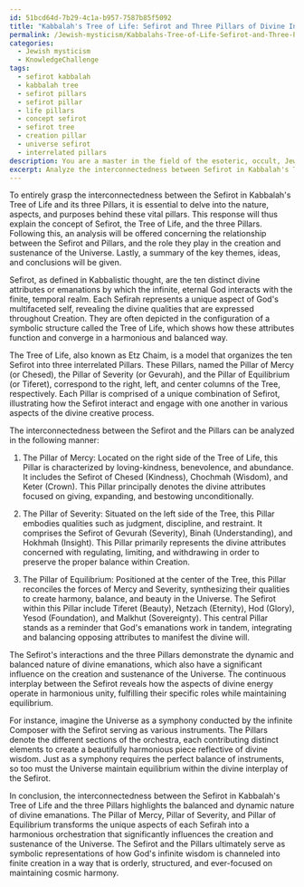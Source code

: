 ```yaml
---
id: 51bcd64d-7b29-4c1a-b957-7587b85f5092
title: "Kabbalah's Tree of Life: Sefirot and Three Pillars of Divine Interaction"
permalink: /Jewish-mysticism/Kabbalahs-Tree-of-Life-Sefirot-and-Three-Pillars-of-Divine-Interaction/
categories:
  - Jewish mysticism
  - KnowledgeChallenge
tags:
  - sefirot kabbalah
  - kabbalah tree
  - sefirot pillars
  - sefirot pillar
  - life pillars
  - concept sefirot
  - sefirot tree
  - creation pillar
  - universe sefirot
  - interrelated pillars
description: You are a master in the field of the esoteric, occult, Jewish mysticism and Education. You are a writer of tests, challenges, textbooks and deep knowledge on Jewish mysticism for initiates and students to gain deep insights and understanding from. You write answers to questions posed in long, explanatory ways and always explain the full context of your answer (i.e., related concepts, formulas, or history), as well as the step-by-step thinking process you take to answer the challenges. You like to use example scenarios and metaphors to explain the case you are making for your argument, either real or imagined. Summarize the key themes, ideas, and conclusions at the end.
excerpt: Analyze the interconnectedness between Sefirot in Kabbalah's Tree of Life and the three Pillars within it, illustrating how these elements demonstrate the balanced and dynamic nature of divine emanations, along with their influence on the creation and sustenance of the Universe.
---
```

To entirely grasp the interconnectedness between the Sefirot in Kabbalah's Tree of Life and its three Pillars, it is essential to delve into the nature, aspects, and purposes behind these vital pillars. This response will thus explain the concept of Sefirot, the Tree of Life, and the three Pillars. Following this, an analysis will be offered concerning the relationship between the Sefirot and Pillars, and the role they play in the creation and sustenance of the Universe. Lastly, a summary of the key themes, ideas, and conclusions will be given.

Sefirot, as defined in Kabbalistic thought, are the ten distinct divine attributes or emanations by which the infinite, eternal God interacts with the finite, temporal realm. Each Sefirah represents a unique aspect of God's multifaceted self, revealing the divine qualities that are expressed throughout Creation. They are often depicted in the configuration of a symbolic structure called the Tree of Life, which shows how these attributes function and converge in a harmonious and balanced way.

The Tree of Life, also known as Etz Chaim, is a model that organizes the ten Sefirot into three interrelated Pillars. These Pillars, named the Pillar of Mercy (or Chesed), the Pillar of Severity (or Gevurah), and the Pillar of Equilibrium (or Tiferet), correspond to the right, left, and center columns of the Tree, respectively. Each Pillar is comprised of a unique combination of Sefirot, illustrating how the Sefirot interact and engage with one another in various aspects of the divine creative process.

The interconnectedness between the Sefirot and the Pillars can be analyzed in the following manner:

1. The Pillar of Mercy: Located on the right side of the Tree of Life, this Pillar is characterized by loving-kindness, benevolence, and abundance. It includes the Sefirot of Chesed (Kindness), Chochmah (Wisdom), and Keter (Crown). This Pillar principally denotes the divine attributes focused on giving, expanding, and bestowing unconditionally.

2. The Pillar of Severity: Situated on the left side of the Tree, this Pillar embodies qualities such as judgment, discipline, and restraint. It comprises the Sefirot of Gevurah (Severity), Binah (Understanding), and Hokhmah (Insight). This Pillar primarily represents the divine attributes concerned with regulating, limiting, and withdrawing in order to preserve the proper balance within Creation.

3. The Pillar of Equilibrium: Positioned at the center of the Tree, this Pillar reconciles the forces of Mercy and Severity, synthesizing their qualities to create harmony, balance, and beauty in the Universe. The Sefirot within this Pillar include Tiferet (Beauty), Netzach (Eternity), Hod (Glory), Yesod (Foundation), and Malkhut (Sovereignty). This central Pillar stands as a reminder that God's emanations work in tandem, integrating and balancing opposing attributes to manifest the divine will.

The Sefirot's interactions and the three Pillars demonstrate the dynamic and balanced nature of divine emanations, which also have a significant influence on the creation and sustenance of the Universe. The continuous interplay between the Sefirot reveals how the aspects of divine energy operate in harmonious unity, fulfilling their specific roles while maintaining equilibrium.

For instance, imagine the Universe as a symphony conducted by the infinite Composer with the Sefirot serving as various instruments. The Pillars denote the different sections of the orchestra, each contributing distinct elements to create a beautifully harmonious piece reflective of divine wisdom. Just as a symphony requires the perfect balance of instruments, so too must the Universe maintain equilibrium within the divine interplay of the Sefirot.

In conclusion, the interconnectedness between the Sefirot in Kabbalah's Tree of Life and the three Pillars highlights the balanced and dynamic nature of divine emanations. The Pillar of Mercy, Pillar of Severity, and Pillar of Equilibrium transforms the unique aspects of each Sefirah into a harmonious orchestration that significantly influences the creation and sustenance of the Universe. The Sefirot and the Pillars ultimately serve as symbolic representations of how God's infinite wisdom is channeled into finite creation in a way that is orderly, structured, and ever-focused on maintaining cosmic harmony.
